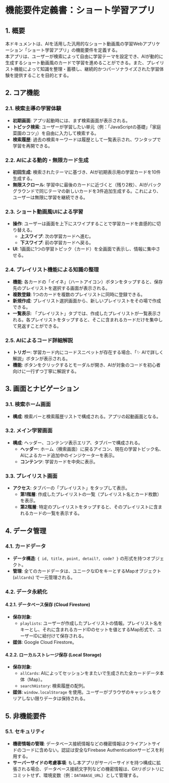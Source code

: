 # 機能要件定義書：ショート学習アプリ

## 1. 概要

本ドキュメントは、AIを活用した汎用的なショート動画風の学習Webアプリケーション「ショート学習アプリ」の機能要件を定義する。  
本アプリは、ユーザーが検索によって自由に学習テーマを設定でき、AIが動的に生成するショート動画風のカードで学習を進めることができる。また、プレイリスト機能によって知識を整理・蓄積し、継続的かつパーソナライズされた学習体験を提供することを目的とする。

## 2. コア機能

### 2.1. 検索主導の学習体験

- **初期画面**: アプリ起動時には、まず検索画面が表示される。
- **トピック検索**: ユーザーが学習したい単元（例：「JavaScriptの基礎」「家庭菜園のコツ」）を自由に入力して検索する。
- **検索履歴**: 過去の検索キーワードは履歴として一覧表示され、ワンタップで学習を再開できる。

### 2.2. AIによる動的・無限カード生成

- **初回生成**: 検索されたテーマに基づき、AIが初期表示用の学習カードを10件生成する。
- **無限スクロール**: 学習中に最後のカードに近づくと（残り2枚）、AIがバックグラウンドで同じテーマの新しいカードを3件追加生成する。これにより、ユーザーは無限に学習を継続できる。

### 2.3. ショート動画風UIによる学習

- **操作**: ユーザーは画面を上下にスワイプすることで学習カードを直感的に切り替える。
    - **上スワイプ**: 次の学習カードへ進む。
    - **下スワイプ**: 前の学習カードへ戻る。
- **UI**: 1画面に1つの学習トピック（カード）を全画面で表示し、情報に集中させる。

### 2.4. プレイリスト機能による知識の整理

- **機能**: 各カードの「イイネ」（ハートアイコン）ボタンをタップすると、保存先のプレイリストを選択する画面が表示される。
- **複数登録**: 1つのカードを複数のプレイリストに同時に登録できる。
- **新規作成**: プレイリスト選択画面から、新しいプレイリストをその場で作成できる。
- **一覧表示**: 「プレイリスト」タブでは、作成したプレイリストが一覧表示される。各プレイリストをタップすると、そこに含まれるカードだけを集中して見返すことができる。

### 2.5. AIによるコード詳細解説

- **トリガー**: 学習カード内にコードスニペットが存在する場合、「✨ AIで詳しく解説」ボタンが表示される。
- **機能**: ボタンをクリックするとモーダルが開き、AIが対象のコードを初心者向けに一行ずつ丁寧に解説する。

## 3. 画面とナビゲーション

### 3.1. 検索ホーム画面

- **構成**: 検索バーと検索履歴リストで構成される。アプリの起動画面となる。

### 3.2. メイン学習画面

- **構成**: ヘッダー、コンテンツ表示エリア、タブバーで構成される。
    - **ヘッダー**: ホーム（検索画面）に戻るアイコン、現在の学習トピック名、AIによるカード追加中のインジケーターを表示。
    - **コンテンツ**: 学習カードを中央に表示。

### 3.3. プレイリスト画面

- **アクセス**: タブバーの「プレイリスト」をタップして表示。
    - **第1階層**: 作成したプレイリストの一覧（プレイリスト名とカード枚数）を表示。
    - **第2階層**: 特定のプレイリストをタップすると、そのプレイリストに含まれるカードの一覧を表示する。

## 4. データ管理

### 4.1. カードデータ

- **データ構造**: `{ id, title, point, detail?, code? }` の形式を持つオブジェクト。
- **管理**: 全てのカードデータは、ユニークなIDをキーとするMapオブジェクト (`allCards`) で一元管理される。

### 4.2. データ永続化

#### 4.2.1. データベース保存 (Cloud Firestore)

- **保存対象**:
    - `playlists`: ユーザーが作成したプレイリストの情報。プレイリスト名をキーとし、それに含まれるカードIDのセットを値とするMap形式で、ユーザーIDに紐付けて保存される。
- **媒体**: Google Cloud Firestore。

#### 4.2.2. ローカルストレージ保存 (Local Storage)

- **保存対象**:
    - `allCards`: AIによってセッションをまたいで生成された全カードデータ本体（Map）。
    - `searchHistory`: 検索履歴の配列。
- **媒体**: `window.localStorage` を使用。ユーザーがブラウザのキャッシュをクリアしない限りデータは保持される。

## 5. 非機能要件

### 5.1. セキュリティ

- **機密情報の管理**: データベース接続情報などの機密情報はクライアントサイドのコードに含めない。認証は安全なFirebase Authenticationサービスを利用する。
- **サーバーサイドの考慮事項**: もし本アプリがサーバーサイドを持つ構成に拡張される場合、データベース接続文字列などの機密情報は、Gitリポジトリにコミットせず、環境変数（例：`DATABASE_URL`）として管理する。
